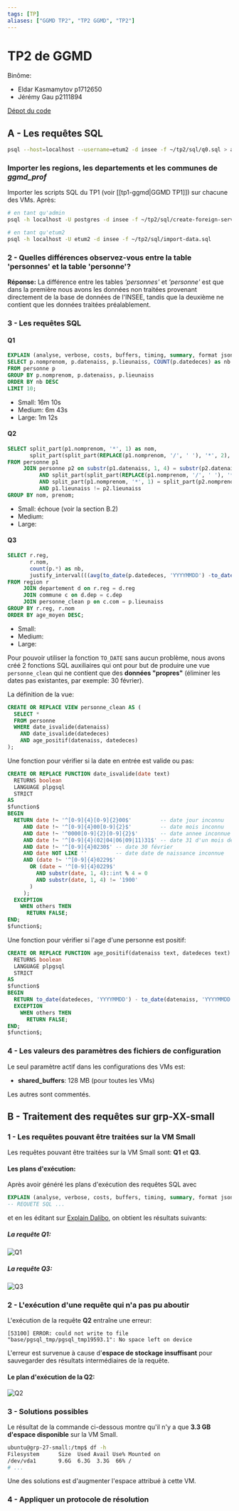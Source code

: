```yaml
---
tags: [TP]
aliases: ["GGMD TP2", "TP2 GGMD", "TP2"]
---
```


# TP2 de GGMD
Binôme:
- Eldar Kasmamytov p1712650
- Jérémy Gau p2111894

[Dépot du code](https://forge.univ-lyon1.fr/p2111894/ggmd_tp2_code.git)

A - Les requêtes SQL
---

```bash
psql --host=localhost --username=etum2 -d insee -f ~/tp2/sql/q0.sql > analyze-q0.json
```

### Importer les regions, les departements et les communes de *ggmd_prof*

Importer les scripts SQL du TP1 (voir [[tp1-ggmd|GGMD TP1]]) sur chacune des VMs. Après:

```bash
# en tant qu'admin
psql -h localhost -U postgres -d insee -f ~/tp2/sql/create-foreign-server.sql

# en tant qu'etum2
psql -h localhost -U etum2 -d insee -f ~/tp2/sql/import-data.sql
```

### 2 - Quelles différences observez-vous entre la table 'personnes' et la table 'personne'?

**Réponse:** La différence entre les tables *'personnes'* et *'personne'* est que dans la première nous avons les données non traitées provenant directement de la base de données de l'INSEE, tandis que la deuxième ne contient que les données traitées préalablement. 

### 3 - Les requêtes SQL

#### Q1

```sql
EXPLAIN (analyse, verbose, costs, buffers, timing, summary, format json)
SELECT p.nomprenom, p.datenaiss, p.lieunaiss, COUNT(p.datedeces) as nb
FROM personne p
GROUP BY p.nomprenom, p.datenaiss, p.lieunaiss
ORDER BY nb DESC
LIMIT 10;
```

- Small: 16m 10s
- Medium: 6m 43s
- Large: 1m 12s

#### Q2

```sql
SELECT split_part(p1.nomprenom, '*', 1) as nom, 
       split_part(split_part(REPLACE(p1.nomprenom, '/', ' '), '*', 2), ' ', 1) as prenom  
FROM personne p1
     JOIN personne p2 on substr(p1.datenaiss, 1, 4) = substr(p2.datenaiss, 1, 4)  
          AND split_part(split_part(REPLACE(p1.nomprenom, '/', ' '), '*', 2), ' ', 1) = split_part(split_part(REPLACE(p2.nomprenom, '/', ' '), '*', 2), ' ', 1)  
          AND split_part(p1.nomprenom, '*', 1) = split_part(p2.nomprenom, '*', 1)  
          AND p1.lieunaiss != p2.lieunaiss  
GROUP BY nom, prenom;
```

- Small: échoue (voir la section B.2)
- Medium: 
- Large: 

#### Q3

```sql
SELECT r.reg,
       r.nom,
       count(p.*) as nb,
       justify_interval(((avg(to_date(p.datedeces, 'YYYYMMDD') -to_date(p.datenaiss, 'YYYYMMDD')))::varchar || ' days')::interval) as age_moyen
FROM region r
     JOIN departement d on r.reg = d.reg
     JOIN commune c on d.dep = c.dep
     JOIN personne_clean p on c.com = p.lieunaiss
GROUP BY r.reg, r.nom
ORDER BY age_moyen DESC;
```

- Small: 
- Medium: 
- Large: 

Pour pouvoir utiliser la fonction `TO_DATE` sans aucun problème, nous avons créé 2 fonctions SQL auxiliaires qui ont pour but de produire une vue `personne_clean` qui ne contient que des **données "propres"** (éliminer les dates pas existantes, par exemple: 30 février).

La définition de la vue:
```sql
CREATE OR REPLACE VIEW personne_clean AS (
  SELECT *  
  FROM personne  
  WHERE date_isvalide(datenaiss)  
    AND date_isvalide(datedeces)  
    AND age_positif(datenaiss, datedeces)
);
```

Une fonction pour vérifier si la date en entrée est valide ou pas:
```sql
CREATE OR REPLACE FUNCTION date_isvalide(date text)
  RETURNS boolean
  LANGUAGE plpgsql
  STRICT
AS
$function$
BEGIN
  RETURN date !~ '^[0-9]{4}[0-9]{2}00$'         -- date jour inconnu  
     AND date !~ '^[0-9]{4}00[0-9]{2}$'         -- date mois inconnu  
     AND date !~ '^0000[0-9]{2}[0-9]{2}$'       -- date annee inconnue  
     AND date !~ '^[0-9]{4}(02|04|06|09|11)31$' -- date 31 d'un mois de moins de 31 jours  
     AND date !~ '^[0-9]{4}0230$' -- date 30 février  
     AND date NOT LIKE ''         -- date date de naissance inconnue  
     AND (date !~ '^[0-9]{4}0229$'
       OR (date ~ '^[0-9]{4}0229$'
         AND substr(date, 1, 4)::int % 4 = 0
         AND substr(date, 1, 4) != '1900'
       )
     );
  EXCEPTION
    WHEN others THEN
      RETURN FALSE;
END;
$function$;
```

Une fonction pour vérifier si l'age d'une personne est positif:
```sql
CREATE OR REPLACE FUNCTION age_positif(datenaiss text, datedeces text)
  RETURNS boolean
  LANGUAGE plpgsql
  STRICT
AS
$function$
BEGIN
  RETURN to_date(datedeces, 'YYYYMMDD') - to_date(datenaiss, 'YYYYMMDD') > 0;  
  EXCEPTION
    WHEN others THEN
      RETURN FALSE;
END;
$function$;
```

### 4 - Les valeurs des paramètres des fichiers de configuration

Le seul paramètre actif dans les configurations des VMs est:
- **shared_buffers**: 128 MB (pour toutes les VMs)

Les autres sont commentés.

B - Traitement des requêtes sur grp-XX-small
---

### 1 - Les requêtes pouvant être traitées sur la VM Small

Les requêtes pouvant être traitées sur la VM Small sont: **Q1** et **Q3**.

#### Les plans d'exécution:

Après avoir généré les plans d'exécution des requêtes SQL avec
```sql
EXPLAIN (analyse, verbose, costs, buffers, timing, summary, format json)
-- REQUETE SQL ...
```
et en les éditant sur [Explain Dalibo](https://explain.dalibo.com), on obtient les résultats suivants:

##### La requête Q1:
![Q1](assets/q1-small-plan-exec-no-optim.png)

##### La requête Q3:
![Q3](assets/q3-small-plan-exec-no-optim.png)

### 2 - L'exécution d'une requête qui n'a pas pu aboutir

L'exécution de la requête **Q2** entraîne une erreur:

```log
[53100] ERROR: could not write to file "base/pgsql_tmp/pgsql_tmp19593.1": No space left on device
```

L'erreur est survenue à cause d'**espace de stockage insuffisant** pour sauvegarder des résultats intermédiaires de la requête.

#### Le plan d'exécution de la Q2:
![Q2](assets/q2-small-plan-exec-error.png)

### 3 - Solutions possibles

Le résultat de la commande ci-dessous montre qu'il n'y a que **3.3 GB d'espace disponible** sur la VM Small.
```bash
ubuntu@grp-27-small:/tmp$ df -h
Filesystem      Size  Used Avail Use% Mounted on
/dev/vda1       9.6G  6.3G  3.3G  66% /
# ...
```
Une des solutions est d'augmenter l'espace attribué à cette VM.

### 4 - Appliquer un protocole de résolution

